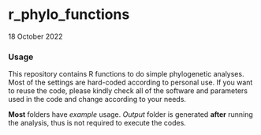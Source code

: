 # r_phylo_functions
18 October 2022

### Usage
<p>This repository contains R functions to do simple phylogenetic analyses. Most of the settings are hard-coded according to personal use. If you want to reuse the code, please kindly check all of the software and parameters used in the code and change according to your needs.</p>

<p><b>Most</b> folders have <i>example</i> usage. <i>Output</i> folder is generated <b>after</b> running the analysis, thus is not required to execute the codes.</p>